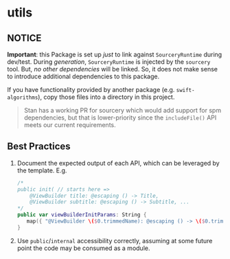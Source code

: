# utils

## NOTICE
**Important**: this Package is set up *just* to link against `SourceryRuntime` during dev/test.  During *generation*, `SourceryRuntime` is injected by the `sourcery` tool.  But, *no other dependencies* will be linked.  So, it does not make sense to introduce additional dependencies to this package.  

If you have functionality provided by another package (e.g. `swift-algorithms`), copy those files into a directory in this project.

> Stan has a working PR for sourcery which would add support for spm dependencies, but that is lower-priority since the `includeFile()` API meets our current requirements.

## Best Practices
1. Document the expected output of each API, which can be leveraged by the template.  E.g.

    ```swift
    /*
    public init( // starts here =>
        @ViewBuilder title: @escaping () -> Title,
        @ViewBuilder subtitle: @escaping () -> Subtitle, ...
    */
    public var viewBuilderInitParams: String {
       map({ "@ViewBuilder \($0.trimmedName): @escaping () -> \($0.trimmedName.capitalizingFirst())"}).joined(separator: ",\n\t\t")
    }
   ```
2. Use `public`/`internal` accessibility correctly, assuming at some future point the code may be consumed as a module.

